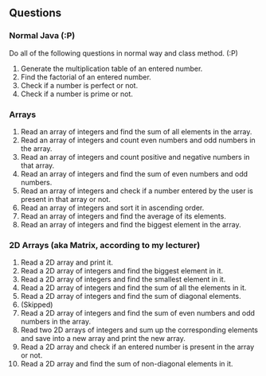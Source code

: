 ## Questions
### Normal Java (:P)
Do all of the following questions in normal way and class method. (:P)
1. Generate the multiplication table of an entered number.
2. Find the factorial of an entered number.
6. Check if a number is perfect or not.
7. Check if a number is prime or not.

### Arrays
1. Read an array of integers and find the sum of all elements in the array.
2. Read an array of integers and count even numbers and odd numbers in the array.
3. Read an array of integers and count positive and negative numbers in that array.
4. Read an array of integers and find the sum of even numbers and odd numbers.
5. Read an array of integers and check if a number entered by the user is present in that array or not.
6. Read an array of integers and sort it in ascending order.
7. Read an array of integers and find the average of its elements.
8. Read an array of integers and find the biggest element in the array.

### 2D Arrays (aka Matrix, according to my lecturer)
1. Read a 2D array and print it.
2. Read a 2D array of integers and find the biggest element in it.
3. Read a 2D array of integers and find the smallest element in it.
4. Read a 2D array of integers and find the sum of all the elements in it.
5. Read a 2D array of integers and find the sum of diagonal elements.
6. (Skipped)
7. Read a 2D array of integers and find the sum of even numbers and odd numbers in the array.
8. Read two 2D arrays of integers and sum up the corresponding elements and save into a new array and print the new array.
9. Read a 2D array and check if an entered number is present in the array or not.
10. Read a 2D array and find the sum of non-diagonal elements in it.